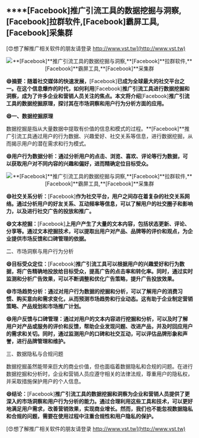 ## ****[Facebook]**推广引流工具的数据挖掘与洞察,**[Facebook]**拉群软件,**[Facebook]**霸屏工具,**[Facebook]**采集群**

[😍想了解推广相关软件的朋友请登录 http://www.vst.tw](http://www.vst.tw)

 <center><img src="https://vst.tw/MP4/tuiguang/png/0.png" alt="**[Facebook]**推广引流工具的数据挖掘与洞察,**[Facebook]**拉群软件,**[Facebook]**霸屏工具,**[Facebook]**采集群"></center>

**😄摘要：随着社交媒体的快速发展，**[Facebook]**已成为全球最大的社交平台之一。在这个信息爆炸的时代，如何利用**[Facebook]**推广引流工具进行数据挖掘和洞察，成为了许多企业和营销人员关注的焦点。本文将介绍**[Facebook]**推广引流工具的数据挖掘原理，探讨其在市场洞察和用户行为分析方面的应用。**

**😄一、数据挖掘原理**

数据挖掘是指从大量数据中提取有价值的信息和模式的过程。**[Facebook]**推广引流工具通过用户的行为数据、兴趣爱好、社交关系等信息，进行数据挖掘，从而揭示用户的潜在需求和行为模式。

**😄用户行为数据分析：通过分析用户的点击、浏览、喜欢、评论等行为数据，可以获取用户对不同内容的兴趣和偏好，进而精确定位目标受众。**

 <center><img src="https://vst.tw/MP4/tuiguang/png/2.png" alt="**[Facebook]**推广引流工具的数据挖掘与洞察,**[Facebook]**拉群软件,**[Facebook]**霸屏工具,**[Facebook]**采集群"></center>

**😄社交关系分析：**[Facebook]**作为社交平台，用户之间存在着复杂的社交关系网络。通过分析用户的好友关系、互动频率等信息，可以了解用户的社交圈子和影响力，以及进行社交广告的投放和推广。**

**😄文本挖掘：**[Facebook]**上用户产生了大量的文本内容，包括状态更新、评论、分享等。通过文本挖掘技术，可以提取出用户对产品、品牌等的评价和观点，为企业提供市场反馈和口碑管理的依据。**

二、市场洞察与用户行为分析

**😄目标受众定位：**[Facebook]**推广引流工具可以根据用户的兴趣爱好和行为数据，将广告精确地投放给目标受众，提高广告的点击率和转化率。同时，通过实时监测和分析广告效果，可以不断调整和优化广告策略，提升广告投放效果。**

**😄市场趋势分析：通过对用户行为数据的挖掘和分析，可以了解用户的消费习惯、购买意向和需求变化，从而预测市场趋势和行业动态。这有助于企业制定营销策略、产品规划和市场推广计划。**

**😄用户反馈与口碑管理：通过对用户的文本内容进行挖掘和分析，可以及时了解用户对产品或服务的评价和反馈，帮助企业发现问题、改进产品，并及时回应用户的需求和关切。同时，通过监测用户的口碑和社交互动，可以评估品牌形象和声誉，进行品牌管理和维护。**

三、数据隐私与合规问题

数据挖掘虽然能带来巨大的商业价值，但也面临着数据隐私和合规的问题。在进行数据挖掘和分析时，企业和营销人员应遵守相关的法律法规，尊重用户的隐私权，并采取措施保护用户的个人信息。

**😄结论：**[Facebook]**推广引流工具的数据挖掘和洞察为企业和营销人员提供了更深入的市场洞察和用户行为分析的能力。通过合理利用这些工具和技术，可以更好地满足用户需求，改善营销效果，实现商业增长。然而，我们也不能忽视数据隐私和合规的问题，需要在使用过程中注重合规性和用户隐私的保护。**

[😍想了解推广相关软件的朋友请登录 http://www.vst.tw](http://www.vst.tw)



